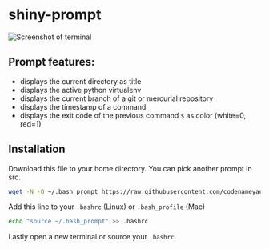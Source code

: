 # shiny-prompt

![Screenshot of terminal](https://user-images.githubusercontent.com/3826772/67151641-f0c57780-f296-11e9-8ce4-0a19f5ce598d.png)

## Prompt features:
- displays the current directory as title
- displays the active python virtualenv
- displays the current branch of a git or mercurial repository
- displays the timestamp of a command
- displays the exit code of the previous command `$` as color (white=0, red=1)

## Installation

Download this file to your home directory. You can pick another prompt in src.

```bash
wget -N -O ~/.bash_prompt https://raw.githubusercontent.com/codenameyau/shiny-prompt/master/src/.bash_prompt
```

Add this line to your `.bashrc` (Linux) or `.bash_profile` (Mac)
```bash
echo "source ~/.bash_prompt" >> .bashrc
```

Lastly open a new terminal or source your `.bashrc`.
